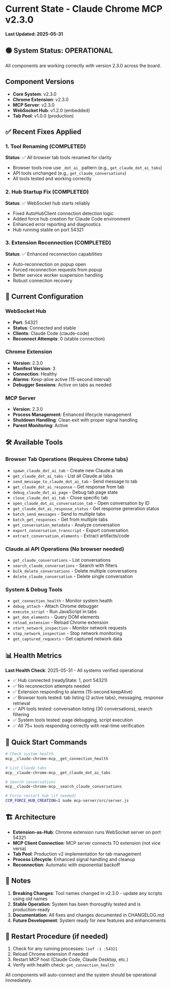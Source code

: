 # Current State - Claude Chrome MCP v2.3.0

**Last Updated: 2025-05-31**

## 🟢 System Status: OPERATIONAL

All components are working correctly with version 2.3.0 across the board.

## Component Versions
- **Core System**: v2.3.0
- **Chrome Extension**: v2.3.0
- **MCP Server**: v2.3.0
- **WebSocket Hub**: v1.2.0 (embedded)
- **Tab Pool**: v1.0.0 (production)

## ✅ Recent Fixes Applied

### 1. Tool Renaming (COMPLETED)
**Status**: ✅ All browser tab tools renamed for clarity
- Browser tools now use `_dot_ai_` pattern (e.g., `get_claude_dot_ai_tabs`)
- API tools unchanged (e.g., `get_claude_conversations`)
- All tools tested and working correctly

### 2. Hub Startup Fix (COMPLETED)
**Status**: ✅ WebSocket hub starts reliably
- Fixed AutoHubClient connection detection logic
- Added force hub creation for Claude Code environment
- Enhanced error reporting and diagnostics
- Hub running stable on port 54321

### 3. Extension Reconnection (COMPLETED)
**Status**: ✅ Enhanced reconnection capabilities
- Auto-reconnection on popup open
- Forced reconnection requests from popup
- Better service worker suspension handling
- Robust connection recovery

## 🔧 Current Configuration

### WebSocket Hub
- **Port**: 54321
- **Status**: Connected and stable
- **Clients**: Claude Code (claude-code)
- **Reconnect Attempts**: 0 (stable connection)

### Chrome Extension
- **Version**: 2.3.0
- **Manifest Version**: 3
- **Connection**: Healthy
- **Alarms**: Keep-alive active (15-second interval)
- **Debugger Sessions**: Active on tabs as needed

### MCP Server
- **Version**: 2.3.0
- **Process Management**: Enhanced lifecycle management
- **Shutdown Handling**: Clean exit with proper signal handling
- **Parent Monitoring**: Active

## 🛠️ Available Tools

### Browser Tab Operations (Requires Chrome tabs)
- `spawn_claude_dot_ai_tab` - Create new Claude.ai tab
- `get_claude_dot_ai_tabs` - List all Claude.ai tabs
- `send_message_to_claude_dot_ai_tab` - Send message to tab
- `get_claude_dot_ai_response` - Get response from tab
- `debug_claude_dot_ai_page` - Debug tab page state
- `close_claude_dot_ai_tab` - Close specific tab
- `open_claude_dot_ai_conversation_tab` - Open conversation by ID
- `get_claude_dot_ai_response_status` - Get response generation status
- `batch_send_messages` - Send to multiple tabs
- `batch_get_responses` - Get from multiple tabs
- `get_conversation_metadata` - Analyze conversation
- `export_conversation_transcript` - Export conversation
- `extract_conversation_elements` - Extract artifacts/code

### Claude.ai API Operations (No browser needed)
- `get_claude_conversations` - List conversations
- `search_claude_conversations` - Search with filters
- `bulk_delete_conversations` - Delete multiple conversations
- `delete_claude_conversation` - Delete single conversation

### System & Debug Tools
- `get_connection_health` - Monitor system health
- `debug_attach` - Attach Chrome debugger
- `execute_script` - Run JavaScript in tabs
- `get_dom_elements` - Query DOM elements
- `reload_extension` - Reload Chrome extension
- `start_network_inspection` - Monitor network requests
- `stop_network_inspection` - Stop network monitoring
- `get_captured_requests` - Get captured network data

## 📊 Health Metrics

**Last Health Check**: 2025-05-31 - All systems verified operational
- ✅ Hub connected (readyState: 1, port 54321)
- ✅ No reconnection attempts needed
- ✅ Extension responding to alarms (15-second keepAlive)
- ✅ Browser tools tested: tab listing (2 active tabs), messaging, response retrieval
- ✅ API tools tested: conversation listing (30 conversations), search filtering
- ✅ System tools tested: page debugging, script execution
- ✅ All 75+ tools responding correctly with real-time verification

## 🚀 Quick Start Commands

```bash
# Check system health
mcp__claude-chrome-mcp__get_connection_health

# List Claude tabs
mcp__claude-chrome-mcp__get_claude_dot_ai_tabs

# Search conversations
mcp__claude-chrome-mcp__search_claude_conversations

# Force restart hub (if needed)
CCM_FORCE_HUB_CREATION=1 node mcp-server/src/server.js
```

## 🏗️ Architecture

- **Extension-as-Hub**: Chrome extension runs WebSocket server on port 54321
- **MCP Client Connection**: MCP server connects TO extension (not vice versa)
- **Tab Pool**: Production v2 implementation for tab management
- **Process Lifecycle**: Enhanced signal handling and cleanup
- **Reconnection**: Automatic with exponential backoff

## 📝 Notes

1. **Breaking Changes**: Tool names changed in v2.3.0 - update any scripts using old names
2. **Stable Operation**: System has been thoroughly tested and is production-ready
3. **Documentation**: All fixes and changes documented in CHANGELOG.md
4. **Future Development**: System ready for new features and enhancements

## 🔄 Restart Procedure (if needed)

1. Check for any running processes: `lsof -i :54321`
2. Reload Chrome extension if needed
3. Restart MCP host (Claude Code, Claude Desktop, etc.)
4. Verify with health check: `get_connection_health`

All components will auto-connect and the system should be operational immediately.